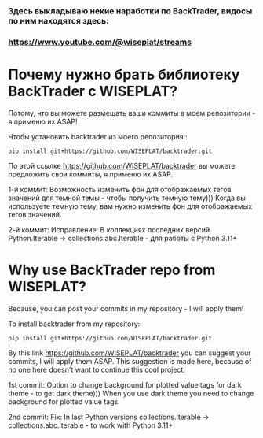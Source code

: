 ### Здесь выкладываю некие наработки по BackTrader, видосы по ним находятся здесь: 

### https://www.youtube.com/@wiseplat/streams


Почему нужно брать библиотеку BackTrader с WISEPLAT?
====================================================

Потому, что вы можете размещать ваши коммиты в моем репозитории - я применю их ASAP!

Чтобы установить backtrader из моего репозитория::

    pip install git+https://github.com/WISEPLAT/backtrader.git


По этой ссылке https://github.com/WISEPLAT/backtrader вы можете предложить свои коммиты, я применю их ASAP.

1-й коммит: Возможность изменить фон для отображаемых тегов значений для темной темы - чтобы получить темную тему)))
Когда вы используете темную тему, вам нужно изменить фон для отображаемых тегов значений.

2-й коммит: Исправление: В коллекциях последних версий Python.Iterable -> collections.abc.Iterable - для работы с Python 3.11+


Why use BackTrader repo from WISEPLAT?
======================================

Because, you can post your commits in my repository - I will apply them!

To install backtrader from my repository::

    pip install git+https://github.com/WISEPLAT/backtrader.git


By this link https://github.com/WISEPLAT/backtrader you can suggest your commits, I will apply them ASAP.
This suggestion is made here, because of no one here doesn't want to continue this cool project!

1st commit: Option to change background for plotted value tags for dark theme - to get dark theme)))
When you use dark theme you need to change background for plotted value tags.

2nd commit: Fix: In last Python versions collections.Iterable -> collections.abc.Iterable - to work with Python 3.11+
